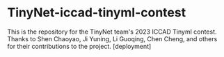 # TinyNet-iccad-tinyml-contest
This is the repository for the TinyNet team's 2023 ICCAD Tinyml contest.
Thanks to Shen Chaoyao, Ji Yuning, Li Guoqing, Chen Cheng, and others for their contributions to the project.
[deployment]
